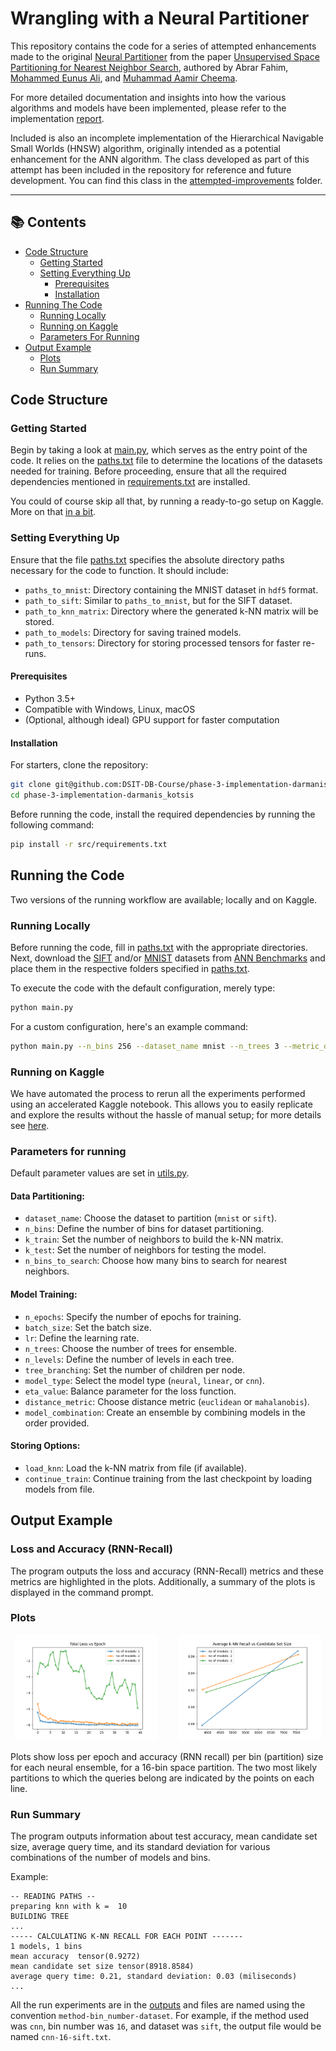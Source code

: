 # Wrangling with a Neural Partitioner

This repository contains the code for a series of attempted enhancements made to the original [Neural Partitioner](https://github.com/abrar-fahim/Neural-Partitioner) from the paper [Unsupervised Space Partitioning for Nearest Neighbor Search](https://arxiv.org/abs/2206.08091), authored by Abrar Fahim, [Mohammed Eunus Ali](https://sites.google.com/site/mohammedeunusali/), and [Muhammad Aamir Cheema](http://www.aamircheema.com/). 

For more detailed documentation and insights into how the various algorithms and models have been implemented, please refer to the implementation [report](report/sample-sigplan.pdf).

Included is also an incomplete implementation of the Hierarchical Navigable Small Worlds (HNSW) algorithm, originally intended as a potential enhancement for the ANN algorithm. The class developed as part of this attempt has been included in the repository for reference and future development. You can find this class in the [attempted-improvements](attempted-improvements/) folder.

---

## 📚 Contents
- [Code Structure](#code-structure)
  - [Getting Started](#getting-started)
  - [Setting Everything Up](#setting-everything-up)
    - [Prerequisites](#prerequisites)
    - [Installation](#installation)
- [Running The Code](#running-the-code)
  - [Running Locally](#running-locally)
  - [Running on Kaggle](#running-on-kaggle)
  - [Parameters For Running](#parameters)
- [Output Example](#output-example)
  - [Plots](#plots)
  - [Run Summary](#run-summary)

##  Code Structure

###  Getting Started
Begin by taking a look at [main.py](src/main.py), which serves as the entry point of the code. It relies on the [paths.txt](src/paths.txt) file to determine the locations of the datasets needed for training. Before proceeding, ensure that all the required dependencies mentioned in [requirements.txt](src/requirements.txt) are installed.

You could of course skip all that, by running a ready-to-go setup on Kaggle. More on that [in a bit](#running-on-kaggle).

### Setting Everything Up

Ensure that the file [paths.txt](src/paths.txt) specifies the absolute directory paths necessary for the code to function. It should include:
- `paths_to_mnist`: Directory containing the MNIST dataset in `hdf5` format.
- `path_to_sift`: Similar to `paths_to_mnist`, but for the SIFT dataset.
- `path_to_knn_matrix`: Directory where the generated k-NN matrix will be stored.
- `path_to_models`: Directory for saving trained models.
- `path_to_tensors`: Directory for storing processed tensors for faster re-runs.

#### Prerequisites
- Python 3.5+
- Compatible with Windows, Linux, macOS
- (Optional, although ideal) GPU support for faster computation

#### Installation

For starters, clone the repository:

```bash
git clone git@github.com:DSIT-DB-Course/phase-3-implementation-darmanis_kotsis.git
cd phase-3-implementation-darmanis_kotsis
```

Before running the code, install the required dependencies by running the following command:

```bash
pip install -r src/requirements.txt
```

## Running the Code

Two versions of the running workflow are available; locally and on Kaggle.

### Running Locally
Before running the code, fill in [paths.txt](paths.txt) with the appropriate directories. Next, download the [SIFT](http://corpus-texmex.irisa.fr/) and/or [MNIST](http://yann.lecun.com/exdb/mnist/) datasets from [ANN Benchmarks](https://github.com/erikbern/ann-benchmarks#data-sets) and place them in the respective folders specified in [paths.txt](paths.txt).

To execute the code with the default configuration, merely type:

```bash
python main.py
```

For a custom configuration, here's an example command:

```bash
python main.py --n_bins 256 --dataset_name mnist --n_trees 3 --metric_distance mahalanobis --model_combine cnn neural linear
```

### Running on Kaggle

We have automated the process to rerun all the experiments performed using an accelerated Kaggle notebook. This allows you to easily replicate and explore the results without the hassle of manual setup; for more details see [here](src/kaggle-notebook).

### Parameters for running
Default parameter values are set in [utils.py](src/utils.py).

#### Data Partitioning:
- `dataset_name`: Choose the dataset to partition (`mnist` or `sift`).
- `n_bins`: Define the number of bins for dataset partitioning.
- `k_train`: Set the number of neighbors to build the k-NN matrix.
- `k_test`: Set the number of neighbors for testing the model.
- `n_bins_to_search`: Choose how many bins to search for nearest neighbors.

#### Model Training:
- `n_epochs`: Specify the number of epochs for training.
- `batch_size`: Set the batch size.
- `lr`: Define the learning rate.
- `n_trees`: Choose the number of trees for ensemble.
- `n_levels`: Define the number of levels in each tree.
- `tree_branching`: Set the number of children per node.
- `model_type`: Select the model type (`neural`, `linear`, or `cnn`).
- `eta_value`: Balance parameter for the loss function.
- `distance_metric`: Choose distance metric (`euclidean` or `mahalanobis`).
- `model_combination`: Create an ensemble by combining models in the order provided.

#### Storing Options:
- `load_knn`: Load the k-NN matrix from file (if available).
- `continue_train`: Continue training from the last checkpoint by loading models from file.

## Output Example

### Loss and Accuracy (RNN-Recall)
The program outputs the loss and accuracy (RNN-Recall) metrics and these metrics are highlighted in the plots. Additionally, a summary of the plots is displayed in the command prompt.

### Plots

<p align="center">
  <img alt="Light" src="src/kaggle-notebook/outputs/loss_vs_epoch.png" width="45%">
&nbsp; &nbsp; &nbsp; &nbsp;
  <img alt="Dark" src="src/kaggle-notebook/outputs/knn_recall_vs_cand_set_size.png" width="45%">
</p>

Plots show loss per epoch and accuracy (RNN recall) per bin (partition) size for each neural ensemble, for a 16-bin space partition. The two most likely partitions to which the queries belong are indicated by the points on each line.

### Run Summary
The program outputs information about test accuracy, mean candidate set size, average query time, and its standard deviation for various combinations of the number of models and bins.

Example:
```
-- READING PATHS -- 
preparing knn with k =  10
BUILDING TREE
...
----- CALCULATING K-NN RECALL FOR EACH POINT ------- 
1 models, 1 bins 
mean accuracy  tensor(0.9272)
mean candidate set size tensor(8918.8584)
average query time: 0.21, standard deviation: 0.03 (miliseconds)
...
```

All the run experiments are in the [outputs](src/kaggle-notebook/outputs/) and files are named using the convention `method-bin_number-dataset`. For example, if the method used was `cnn`, bin number was `16`, and dataset was `sift`, the output file would be named `cnn-16-sift.txt`.
